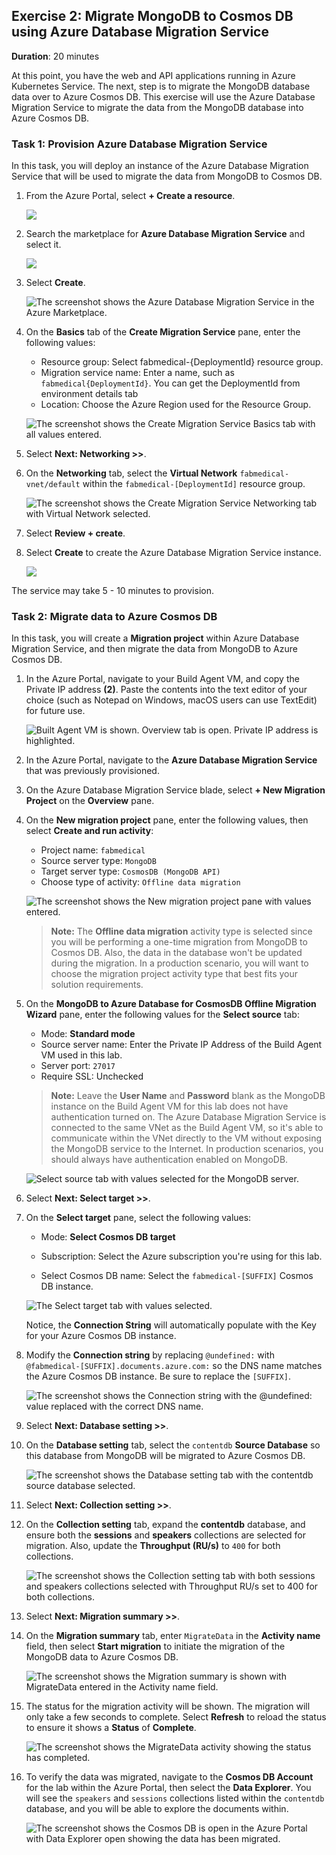 ## Exercise 2: Migrate MongoDB to Cosmos DB using Azure Database Migration Service

**Duration**: 20 minutes

At this point, you have the web and API applications running in Azure Kubernetes Service. The next, step is to migrate the MongoDB database data over to Azure Cosmos DB. This exercise will use the Azure Database Migration Service to migrate the data from the MongoDB database into Azure Cosmos DB.

### Task 1: Provision Azure Database Migration Service

In this task, you will deploy an instance of the Azure Database Migration Service that will be used to migrate the data from MongoDB to Cosmos DB.

1. From the Azure Portal, select **+ Create a resource**.

    ![](media/createresource.png)

2. Search the marketplace for **Azure Database Migration Service** and select it.

    ![](media/searchdms.png)

3. Select **Create**.

    ![The screenshot shows the Azure Database Migration Service in the Azure Marketplace.](media/create-dms.png "Azure Database Migration Service")

4. On the **Basics** tab of the **Create Migration Service** pane, enter the following values:

    - Resource group: Select fabmedical-{DeploymentId} resource group.
    - Migration service name: Enter a name, such as `fabmedical{DeploymentId}`. You can get the DeploymentId from environment details tab
    - Location: Choose the Azure Region used for the Resource Group.

    ![The screenshot shows the Create Migration Service Basics tab with all values entered.](media/dms-basic.png "Create Migration Basics Tab")

5. Select **Next: Networking >>**.

6. On the **Networking** tab, select the **Virtual Network** `fabmedical-vnet/default` within the `fabmedical-[DeploymentId]` resource group.

    ![The screenshot shows the Create Migration Service Networking tab with Virtual Network selected.](media/dms-networking.png "Create Migration Service Networking tab")

7. Select **Review + create**. 

8. Select **Create** to create the Azure Database Migration Service instance.

    ![](media/dms-create.png)

The service may take 5 - 10 minutes to provision.

### Task 2: Migrate data to Azure Cosmos DB

In this task, you will create a **Migration project** within Azure Database Migration Service, and then migrate the data from MongoDB to Azure Cosmos DB.


1. In the Azure Portal, navigate to your Build Agent VM, and copy the Private IP address **(2)**. Paste the contents into the text editor of your choice (such as Notepad on Windows, macOS users can use TextEdit) for future use.

   ![Built Agent VM is shown. Overview tab is open. Private IP address is highlighted.](https://github.com/CloudLabs-MCW/MCW-Cloud-native-applications/blob/master/Hands-on%20lab/media/agent-vm-private-ip-address.png?raw=true "Private IP Address")

2. In the Azure Portal, navigate to the **Azure Database Migration Service** that was previously provisioned.

3. On the Azure Database Migration Service blade, select **+ New Migration Project** on the **Overview** pane.

4. On the **New migration project** pane, enter the following values, then select **Create and run activity**:

    - Project name: `fabmedical`
    - Source server type: `MongoDB`
    - Target server type: `CosmosDB (MongoDB API)`
    - Choose type of activity: `Offline data migration`

    ![The screenshot shows the New migration project pane with values entered.](media/dms-new-migration-project.png "New migration project pane")

    > **Note:** The **Offline data migration** activity type is selected since you will be performing a one-time migration from MongoDB to Cosmos DB. Also, the data in the database won't be updated during the migration. In a production scenario, you will want to choose the migration project activity type that best fits your solution requirements.

5. On the **MongoDB to Azure Database for CosmosDB Offline Migration Wizard** pane, enter the following values for the **Select source** tab:

    - Mode: **Standard mode**
    - Source server name: Enter the Private IP Address of the Build Agent VM used in this lab.
    - Server port: `27017`
    - Require SSL: Unchecked

    > **Note:** Leave the **User Name** and **Password** blank as the MongoDB instance on the Build Agent VM for this lab does not have authentication turned on. The Azure Database Migration Service is connected to the same VNet as the Build Agent VM, so it's able to communicate within the VNet directly to the VM without exposing the MongoDB service to the Internet. In production scenarios, you should always have authentication enabled on MongoDB.

    ![Select source tab with values selected for the MongoDB server.](media/dms-select-source.png "MongoDB to Azure Database for CosmosDB - Select source")

6. Select **Next: Select target >>**.

7. On the **Select target** pane, select the following values:

    - Mode: **Select Cosmos DB target**

    - Subscription: Select the Azure subscription you're using for this lab.

    - Select Cosmos DB name: Select the `fabmedical-[SUFFIX]` Cosmos DB instance.

    ![The Select target tab with values selected.](media/dms-select-target.png "MongoDB to Azure Database for CosmosDB - Select target")

    Notice, the **Connection String** will automatically populate with the Key for your Azure Cosmos DB instance.

8. Modify the **Connection string** by replacing `@undefined:` with `@fabmedical-[SUFFIX].documents.azure.com:` so the DNS name matches the Azure Cosmos DB instance. Be sure to replace the `[SUFFIX]`.

    ![The screenshot shows the Connection string with the @undefined: value replaced with the correct DNS name.](media/dms-select-target-connection-string.png "Setting the Connection string")

9. Select **Next: Database setting >>**.

10. On the **Database setting** tab, select the `contentdb` **Source Database** so this database from MongoDB will be migrated to Azure Cosmos DB.

    ![The screenshot shows the Database setting tab with the contentdb source database selected.](media/dms-database-setting.png "Database setting tab")

11. Select **Next: Collection setting >>**.

12. On the **Collection setting** tab, expand the **contentdb** database, and ensure both the **sessions** and **speakers** collections are selected for migration. Also, update the **Throughput (RU/s)** to `400` for both collections.

    ![The screenshot shows the Collection setting tab with both sessions and speakers collections selected with Throughput RU/s set to 400 for both collections.](media/dms-collection-setting.png "Throughput RU")

13. Select **Next: Migration summary >>**.

14. On the **Migration summary** tab, enter `MigrateData` in the **Activity name** field, then select **Start migration** to initiate the migration of the MongoDB data to Azure Cosmos DB.

    ![The screenshot shows the Migration summary is shown with MigrateData entered in the Activity name field.](media/dms-migration-summary.png "Migration summary")

15. The status for the migration activity will be shown. The migration will only take a few seconds to complete. Select **Refresh** to reload the status to ensure it shows a **Status** of **Complete**.

    ![The screenshot shows the MigrateData activity showing the status has completed.](media/dms-migrate-complete.png "MigrateData activity completed")

16. To verify the data was migrated, navigate to the **Cosmos DB Account** for the lab within the Azure Portal, then select the **Data Explorer**. You will see the `speakers` and `sessions` collections listed within the `contentdb` database, and you will be able to explore the documents within.

    ![The screenshot shows the Cosmos DB is open in the Azure Portal with Data Explorer open showing the data has been migrated.](media/dms-confirm-data-in-cosmosdb.png "Cosmos DB is open")
